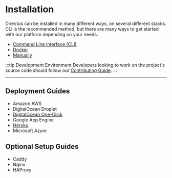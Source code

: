 # Installation

Directus can be installed in many different ways, on several different stacks. CLI is the recommended method, but there are many ways to get started with our platform depending on your needs.

* [Command Line Interface (CLI)](/guides/installation/cli.md)
* [Docker](/guides/installation/docker.md)
* [Manually](/guides/installation/manual.md)

:::tip Development Environment
Developers looking to work on the project's source code should follow our [Contributing Guide](#).
:::

---

## Deployment Guides

* Amazon AWS
* DigitalOcean Droplet
* [DigitalOcean One-Click](/guides/installation/digitalocean-one-click.md)
* Google App Engine
* [Heroku](/guides/installation/heroku.md)
* Microsoft Azure

## Optional Setup Guides

* Caddy
* Nginx
* HAProxy
